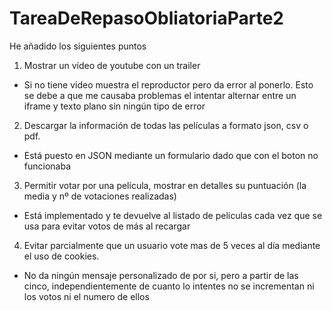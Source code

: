# TareaDeRepasoObliatoriaParte2

He añadido los siguientes puntos

1. Mostrar un vídeo de youtube con un trailer
- Si no tiene video muestra el reproductor pero da error al ponerlo. Esto se debe a que me causaba problemas el intentar alternar entre un iframe y texto plano sin ningún tipo de error

2. Descargar la información de todas las películas a formato json, csv o pdf.
- Está puesto en JSON mediante un formulario dado que con el boton no funcionaba

3. Permitir votar por una película, mostrar en detalles su puntuación (la media y nº de votaciones realizadas)
- Está implementado y te devuelve al listado de peliculas cada vez que se usa para evitar votos de más al recargar

4. Evitar parcialmente que un usuario vote mas de 5 veces al día mediante el uso de cookies.
- No da ningún mensaje personalizado de por si, pero a partir de las cinco, independientemente de cuanto lo intentes no se incrementan ni los votos ni el numero de ellos
